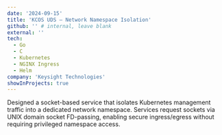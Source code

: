 ```yaml
---
date: '2024-09-15'
title: 'KCOS UDS — Network Namespace Isolation'
github: '' # internal, leave blank
external: ''
tech:
  - Go
  - C
  - Kubernetes
  - NGINX Ingress
  - Helm
company: 'Keysight Technologies'
showInProjects: true
---
```


Designed a socket-based service that isolates Kubernetes management traffic into a dedicated network namespace. Services request sockets via UNIX domain socket FD-passing, enabling secure ingress/egress without requiring privileged namespace access.
